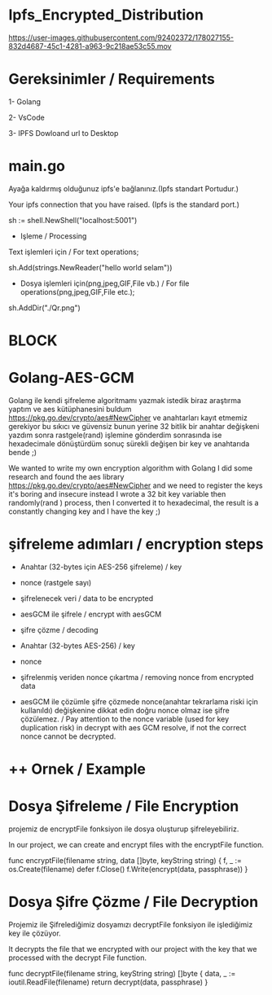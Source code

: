 # Ipfs_Encrypted_Distribution



https://user-images.githubusercontent.com/92402372/178027155-832d4687-45c1-4281-a963-9c218ae53c55.mov



# Gereksinimler / Requirements
1- Golang

2- VsCode

3- IPFS Dowloand url to Desktop

# main.go
Ayağa kaldırmış olduğunuz ipfs'e bağlanınız.(Ipfs standart Portudur.)

Your ipfs connection that you have raised. (Ipfs is the standard port.)

sh := shell.NewShell("localhost:5001")

- Işleme / Processing

Text işlemleri için / For text operations;



sh.Add(strings.NewReader("hello world selam"))

- Dosya işlemleri için(png,jpeg,GIF,File vb.) / For file operations(png,jpeg,GIF,File etc.);

sh.AddDir("./Qr.png")

# BLOCK
# Golang-AES-GCM
Golang ile kendi şifreleme algoritmamı yazmak istedik biraz araştırma yaptım ve aes kütüphanesini buldum https://pkg.go.dev/crypto/aes#NewCipher ve anahtarları kayıt etmemiz gerekiyor bu sıkıcı ve güvensiz bunun yerine 32 bitlik bir anahtar değişkeni yazdım sonra rastgele(rand) işlemine gönderdim sonrasında ise hexadecimale dönüştürdüm sonuç sürekli değişen bir key ve anahtarıda bende ;)

We wanted to write my own encryption algorithm with Golang I did some research and found the aes library https://pkg.go.dev/crypto/aes#NewCipher and we need to register the keys it's boring and insecure instead I wrote a 32 bit key variable then randomly(rand ) process, then I converted it to hexadecimal, the result is a constantly changing key and I have the key ;)

# şifreleme adımları / encryption steps
- Anahtar (32-bytes için AES-256 şifreleme) / key

- nonce (rastgele sayı)
 
- şifrelenecek veri / data to be encrypted

- aesGCM ile şifrele / encrypt with aesGCM

- şifre çözme / decoding

- Anahtar (32-bytes AES-256) / key

- nonce

- şifrelenmiş veriden nonce çıkartma / removing nonce from encrypted data

- aesGCM ile çözümle şifre çözmede nonce(anahtar tekrarlama riski için kullanıldı) değişkenine dikkat edin doğru nonce olmaz ise şifre çözülemez. / Pay attention to the nonce variable (used for key duplication risk) in decrypt with aes GCM resolve, if not the correct nonce cannot be decrypted.

# ++ Ornek / Example
# Dosya Şifreleme / File Encryption
projemiz de encryptFile fonksiyon ile dosya oluşturup şifreleyebiliriz.

In our project, we can create and encrypt files with the encryptFile function.

func encryptFile(filename string, data []byte, keyString string) { f, _ := os.Create(filename) defer f.Close() f.Write(encrypt(data, passphrase)) }

# Dosya Şifre Çözme / File Decryption
Projemiz ile Şifrelediğimiz dosyamızı decryptFile fonksiyon ile işlediğimiz key ile çözüyor.

It decrypts the file that we encrypted with our project with the key that we processed with the decrypt File function.

func decryptFile(filename string, keyString string) []byte { data, _ := ioutil.ReadFile(filename) return decrypt(data, passphrase) }
